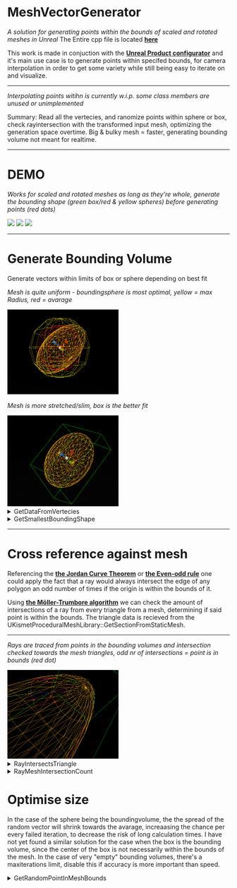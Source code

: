 # MeshVectorGenerator
*A solution for generating points within the bounds of scaled and rotated meshes in Unreal*
The Entire cpp file is located [**here**](https://github.com/GBaath/UnrealFunctionLibraries/tree/main/.cpp) 

This work is made in conjuction with the [**Unreal Product configurator**](https://github.com/GBaath/Portfolio/tree/main/UnrealProductConfigurator) and it's main use case is to generate points within specifed bounds, for camera interpolation in order to get some variety while still being easy to iterate on and visualize.

---

*Interpolating points witihn is currently w.i.p. some class members are unused or unimplemented*

Summary: Read all the vertecies, and ranomize points within sphere or box, check rayintersection with the transformed input mesh, optimizing the generation space overtime.
Big & bulky mesh = faster, generating bounding volume not meant for realtime. 

---
# **DEMO**

*Works for scaled and rotated meshes as long as they're whole, generate the bounding shape (green box/red & yellow spheres) before generating points (red dots)*

<img src="UnrealEditor_3ihPtLCA8T.gif" width="50%"/>
<img src="UnrealEditor_8iOL31nLiu.gif" width="50%"/>
<img src="UnrealEditor_HU5glkD1YN.gif" width="50%"/>


---

# Generate Bounding Volume
Generate vectors within limits of box or sphere depending on best fit

*Mesh is quite uniform - boundingsphere is most optimal, yellow = max Radius, red = avarage*

<img src="Radiuses.PNG" width="50%"/>

*Mesh is more stretched/slim, box is the better fit*

<img src="OrientedBox.PNG" width="50%"/>


<details>
<summary>GetDataFromVertecies</summary>

 ```cpp
//call this before generating point
void UVolumeInterpolator::Init(UStaticMeshComponent* Mesh, const FTransform WT)
{
    FJsonSerializableArrayInt Triangles;
    TArray<FVector> Normals;

    //save vertex data for point in polygon alg
    GetDataFromVerticies(Mesh, WT, Vertecies, Triangles, Normals, AvarageRadius, LargestRadius, BoxvolumeIsSmallest);
}


void UVolumeInterpolator::GetDataFromVerticies(UStaticMeshComponent* Mesh, const FTransform WT, TArray<FVector>& Verts, FJsonSerializableArrayInt& TriangleIndexes, TArray<FVector>& Normals,
    float& OutAvgRadiusToCenter, float& OutMaxRadiusToCenter, bool& bBoxIsSmallestBoundingShape) {

    OutMaxRadiusToCenter = 0;
    OutAvgRadiusToCenter = 0;

    TArray<FVector2D> UV;
    TArray<FProcMeshTangent> Tangents;
    UKismetProceduralMeshLibrary::GetSectionFromStaticMesh(Mesh->GetStaticMesh(), 0, 0, Verts, TriangleIndexes, Normals, UV, Tangents);
    float MagnitudeValues = 0;
    float Radius = 0;

    FOrientedBox Box;


    //REPLACE FUNCTION WITH VARIABLES SET FROM START
    //verts are localspace
    UVolumeInterpolator::GetSmallestBoundingShape(WT, Verts, Radius ,bBoxIsSmallestBoundingShape);
    UE_LOG(LogTemp, Warning, TEXT("%d"), Radius);

    //Randomize point using radius or box depening on smallest error margin 
    if (bBoxIsSmallestBoundingShape) {
        return;
    }
    else {
        //find avarageradius
        for (FVector& vert : Verts) {

            UCommonFunctions::TransformVector(vert, WT);
            //UKismetSystemLibrary::DrawDebugPoint(Mesh, vert, 3.f, FLinearColor::Red, 5.f

            float Magnitude = (vert - WT.GetLocation()).Length();
            MagnitudeValues += Magnitude;
        }
        if (Verts.Num() <= 0) {
            UE_LOG(LogTemp, Warning, TEXT("Verticies Array is 0"));
            return;
        }

        OutAvgRadiusToCenter = MagnitudeValues / Verts.Num();
        OutAvgRadiusToCenter;
        OutMaxRadiusToCenter = Radius;
        OutMaxRadiusToCenter;
    }
    return;
}


```
</details>
<details>
<summary>GetSmallestBoundingShape</summary>

 ```cpp
//this should not be recalculated during runtime
void UVolumeInterpolator::GetSmallestBoundingShape(const FTransform WT, TArray<FVector> Verts, float& OutRadius , bool& BoxIsSmallest) {


    UE::Geometry::TMinVolumeBox3<float> box;

    Vertecies = Verts;


    TFunctionRef<FVector3f(int32)> GetVertexInWorldSpace =
        [Verts,WT](int32 i) {

        FVector V  = Verts[FMath::Clamp(i, 0, Verts.Num() - 1)];
        UCommonFunctions::TransformVector(V, WT);

        return (FVector3f)V;
        };

    //get smallest boundingbox
    UE::Geometry::FOrientedBox3f OBox;

    //Solve is somewhat unreliable
    int i = 0;
    int maxTries = 10;
    do {
        box.Solve(Verts.Num(), GetVertexInWorldSpace, true);
        i++;
    } while (i < maxTries || !box.IsSolutionAvailable());

    if (box.IsSolutionAvailable()) {
        box.GetResult(OBox);
    }
    else
    {
        UE_LOG(LogTemp, Warning, TEXT("Failed To Solve BoxVolume"));

        BoxIsSmallest = false;
        //return SphereData
        //largest radius is smallest boundingbox
        float LRadius = 0.f;
        for (FVector& vert : Verts) {
            FVector V = vert;
            UCommonFunctions::TransformVector(V, WT);
            //UCommonFunctions::TransformVector(V, WorldTransform);
            UKismetSystemLibrary::DrawDebugPoint(GetWorld(), V, 5.f, FLinearColor::White, 1.f);
            LRadius = FMath::Max((V-WT.GetLocation()).Length(), LRadius);
        }

       BoxvolumeIsSmallest = BoxIsSmallest;
       OutRadius = LRadius;
       LargestRadius = LRadius;


        return;
    }
    //largest radius is smallest bounding
    float LRadius = 0.f;
    for (FVector& vert : Verts) {
        FVector V = vert;
        UCommonFunctions::TransformVector(V, WT);
        //UCommonFunctions::TransformVector(V, WorldTransform);
        UKismetSystemLibrary::DrawDebugPoint(GetWorld(), V, 5.f, FLinearColor::White, 1.f);
        LRadius = FMath::Max((V-WT.GetLocation()).Length(), LRadius);
    }

    LargestRadius = LRadius;

    float boxVol = OBox.Volume();
    float radVol = ((4 / 3) * UKismetMathLibrary::GetPI() * FMath::Cube(LRadius));
    //compare volumes
    if (OBox.Volume() > ((4 / 3) * UKismetMathLibrary::GetPI() * FMath::Cube(LRadius))) {
        BoxIsSmallest = false;
        OutRadius = LRadius;

        BoxvolumeIsSmallest = BoxIsSmallest;

        return;
    }

    BoxIsSmallest = true;


    OrientedBox = ConvertFrom3f(OBox);
    BoxvolumeIsSmallest = BoxIsSmallest;

    return;
}

```
</details>

---

# Cross reference against mesh

Referencing the [**the Jordan Curve Theorem**](https://en.wikipedia.org/wiki/Jordan_curve_theorem) or [**the Even-odd rule**](https://en.wikipedia.org/wiki/Even%E2%80%93odd_rule)
one could apply the fact that a ray would always intersect the edge of any polygon an odd number of times if the origin is within the bounds of it.

Using [**the Möller-Trumbore algorithm**](https://en.wikipedia.org/wiki/M%C3%B6ller%E2%80%93Trumbore_intersection_algorithm) we can check the amount of intersections of a ray from every triangle from a mesh, determining if said point is within the bounds.
The triangle data is recieved from the UKismetProceduralMeshLibrary::GetSectionFromStaticMesh.

---

*Rays are traced from points in the bounding volumes and intersection checked towards the mesh triangles, odd nr of intersections = point is in bounds (red dot)*

<img src="RayCheck.PNG" width="50%"/>



<details>
<summary>RayIntersectsTriangle</summary>

 ```cpp
//Möller Trumbore alg
bool UVolumeInterpolator::RayIntersectsTriangle(FVector RayOrigin, FVector RayVector, const TArray<FVector>Triangle, FVector& OutIntersectionPoint)
{
    constexpr float ep = std::numeric_limits<float>::epsilon();

    FVector TriVert0 = Triangle[0];
    FVector TriVert1 = Triangle[1];
    FVector TriVert2 = Triangle[2];

    FVector edge1 = TriVert1 - TriVert0;
    FVector edge2 = TriVert2 - TriVert0;
    FVector RayCrossEdge2 = UKismetMathLibrary::Cross_VectorVector(RayVector, edge2);
    float DotEdge1 = UKismetMathLibrary::Dot_VectorVector(edge1, RayCrossEdge2);

    if (DotEdge1 > -ep && DotEdge1 < ep)
        return false;    // This ray is parallel to this triangle.

    float InverseDotEdge1 = 1.0 / DotEdge1;
    FVector s = RayOrigin - TriVert0;
    float u = InverseDotEdge1 * UKismetMathLibrary::Dot_VectorVector(s, RayCrossEdge2);

    if (u < 0 || u > 1)
        return false;

    FVector s_cross_e1 = UKismetMathLibrary::Cross_VectorVector(s, edge1);
    float v = InverseDotEdge1 * UKismetMathLibrary::Dot_VectorVector(RayVector, s_cross_e1);

    if (v < 0 || u + v > 1)
        return false;

    // At this stage we can compute t to find out where the intersection point is on the line.
    float t = InverseDotEdge1 * UKismetMathLibrary::Dot_VectorVector(edge2, s_cross_e1);

    if (t > ep) // ray intersection
    {
        OutIntersectionPoint = RayOrigin + RayVector * t;
        return true;
    }
    else // This means that there is a line intersection but not a ray intersection.
        return false;
}
```
</details>

<details>
<summary>RayMeshIntersectionCount</summary>

 ```cpp
int UVolumeInterpolator::RayMeshIntersectionCount(UStaticMeshComponent* Mesh, FVector RayStart, FVector RayVector, const FTransform WT, TArray<FVector>& OutIntersectionPoints)
{
    constexpr float ep = std::numeric_limits<float>::epsilon();
    int LoopIndex = 0;
    int Intersections = 0;

    FJsonSerializableArrayInt TriangleIndecies;
    TArray<FVector> MeshVerticies;
    TArray<FVector> Normals;

    //unused
    TArray<FVector2D> UV;
    TArray<FProcMeshTangent> Tangents;

    UKismetProceduralMeshLibrary::GetSectionFromStaticMesh(Mesh->GetStaticMesh(), 0, 0, MeshVerticies, TriangleIndecies, Normals, UV, Tangents);

    FVector IntersectionPoint;
    OutIntersectionPoints.Empty();

    //iterate triangles
    while (LoopIndex < TriangleIndecies.Num() - 2) {

        TArray<FVector> TriangleToRayCheck;

        for (int8 VertIndex = 0; VertIndex < 3; VertIndex++)
        {
            FVector WorldSpaceNormal = ((Normals[TriangleIndecies[LoopIndex + VertIndex]]));
            UCommonFunctions::TransformVector(WorldSpaceNormal, WT);
            double dotPr = UKismetMathLibrary::Dot_VectorVector(RayVector, WorldSpaceNormal);

            //triangle cant be intersected
            if (FMath::Abs(dotPr) < ep)
                break;

            FVector WorldSpaceVertex = (MeshVerticies[TriangleIndecies[LoopIndex + VertIndex]]);
            UCommonFunctions::TransformVector(WorldSpaceVertex, WT);
            TriangleToRayCheck.Add(WorldSpaceVertex);
        }

        if (TriangleToRayCheck.Num() == 3) {

            if (RayIntersectsTriangle(RayStart, RayVector, TriangleToRayCheck, IntersectionPoint)) {

                Intersections++; 
                OutIntersectionPoints.Add(IntersectionPoint);
            
                //Draw checked triangle
              /*  FLinearColor r = FLinearColor::MakeRandomColor();

                UKismetSystemLibrary::DrawDebugLine(GetWorld(), TriangleToRayCheck[0], TriangleToRayCheck[1],  r, 4.f, 1.f);
                UKismetSystemLibrary::DrawDebugLine(GetWorld(), TriangleToRayCheck[0], TriangleToRayCheck[2],  r, 4.f, 1.f);
                UKismetSystemLibrary::DrawDebugLine(GetWorld(), TriangleToRayCheck[1], TriangleToRayCheck[2],  r, 4.f, 1.f);
                UKismetSystemLibrary::DrawDebugPoint(GetWorld(), IntersectionPoint, 4.f, r, 5.f);*/
            }
        }

        TriangleToRayCheck.Empty();
        LoopIndex+=3;
    }

    return Intersections;
}
```
</details>



# Optimise size

In the case of the sphere being the boundingvolume, the the spread of the random vector will shrink towards the avarage, increaasing the chance per every failed iteration, to decrease the risk of long calculation times.
I have not yet found a similar solution for the case when the box is the bounding volume, since the center of the box is not necessarily within the bounds of the mesh.
In the case of very "empty" bounding volumes, there's a maxiterations limit, disable this if accuracy is more important than speed.

<details>
<summary>GetRandomPointInMeshBounds</summary>

 ```cpp

FVector UVolumeInterpolator::GetRandomPointsInMeshBounds(UStaticMeshComponent* Mesh, const FTransform WT, float& OutAvgRadius, float& OutMaxRadius, bool& OutTryBox)
{
    FJsonSerializableArrayInt Triangles;
    TArray<FVector> Normals;
    FOrientedBox BoundingBox = OrientedBox;

    FVector Point;
    TArray<FVector> IntersectionPoints;
    int maxiterations = 1000;
    int i = 0;

    //Spherebounds were bigger than Boxbounds, use box
    if (BoxvolumeIsSmallest) {
         DrawOrientedBox(OrientedBox, Mesh, FColor::Green, .1f, 3.f);
        do
        {
            Point = BoundingBox.Center;
            FVector AddVector = FVector::Zero();

            AddVector += BoundingBox.AxisX * FMath::Lerp(BoundingBox.ExtentX * -.5f, BoundingBox.ExtentX * .5f, FMath::FRand());
            AddVector += BoundingBox.AxisY * FMath::Lerp(BoundingBox.ExtentY * -.5f, BoundingBox.ExtentY * .5f, FMath::FRand());
            AddVector += BoundingBox.AxisZ * FMath::Lerp(BoundingBox.ExtentZ * -.5f, BoundingBox.ExtentZ * .5f, FMath::FRand());

            Point += AddVector;

            i++;
        } //point in polygon intersections always odd
        while (RayMeshIntersectionCount(Mesh, Point, FVector(1, 0, 1), WT, IntersectionPoints) % 2 == 0 && i < maxiterations);



        //debug
        /*for (FVector V : IntersectionPoints)
        {
            UKismetSystemLibrary::DrawDebugPoint(GetWorld(), V, 5.f, FLinearColor::White, 3.f);
        }
        UE_LOG(LogTemp, Warning, TEXT("%d"), IntersectionPoints.Num());
        UE_LOG(LogTemp, Warning, TEXT("%d"), i);*/
    }
    //Úsing radius
    else {
        do {
            //less range for every iteration
            float AlphaMinus = FMath::Min((i * 0.005f), .5f);
            Point = UKismetMathLibrary::RandomUnitVector();

            //1 is toward maxradius, -1 is toward 0
            Alpha = FMath::FRandRange(FMath::Min(0, -1.0f + AlphaMinus), 1.0f - AlphaMinus);

            if (Alpha > 0)
                Point *= FMath::Lerp(AvarageRadius, LargestRadius, Alpha);
            else
                Point *= FMath::Lerp(0, AvarageRadius, FMath::Abs(Alpha));

            UCommonFunctions::TransformVector(Point, WT);
     
            i++;
        } //point in polygon intersections always odd
        while (RayMeshIntersectionCount(Mesh, Point, FVector(1, 0, 1), WT, IntersectionPoints) % 2 == 0 && i < maxiterations);


        //debug
        /*/for (FVector V : IntersectionPoints)
        {
            UKismetSystemLibrary::DrawDebugPoint(GetWorld(), V, 5.f, FLinearColor::White, 3.f);
        }
        UE_LOG(LogTemp, Warning, TEXT("%d"), i);
        */
    }

    OutAvgRadius = AvarageRadius;
    OutMaxRadius = LargestRadius;
    OutTryBox = BoxvolumeIsSmallest;

    return Point;
}
```
</details>

